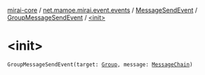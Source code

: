 [mirai-core](../../../index.md) / [net.mamoe.mirai.event.events](../../index.md) / [MessageSendEvent](../index.md) / [GroupMessageSendEvent](index.md) / [&lt;init&gt;](./-init-.md)

# &lt;init&gt;

`GroupMessageSendEvent(target: `[`Group`](../../../net.mamoe.mirai.contact/-group/index.md)`, message: `[`MessageChain`](../../../net.mamoe.mirai.message.data/-message-chain/index.md)`)`